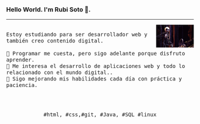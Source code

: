 ### Hello World. I'm Rubi Soto 👋.
---
<p>
  <img src="imagen1.gif" align="right" width="20%"/>

  <samp>
    <br>Estoy estudiando para ser desarrollador web y también creo contenido digital.
    <br>
    <br>🔹 Programar me cuesta, pero sigo adelante porque disfruto aprender.
    <br>🔹 Me interesa el desarrollo de aplicaciones web y todo lo relacionado con el mundo digital..
    <br>🔹 Sigo mejorando mis habilidades cada día con práctica y paciencia.
  </samp>

  <br><br>

  <p align="center">
    <samp>
      #html, #css,#git, #Java, #SQL #linux
    </samp>
    <br>
  </p>
</p>
